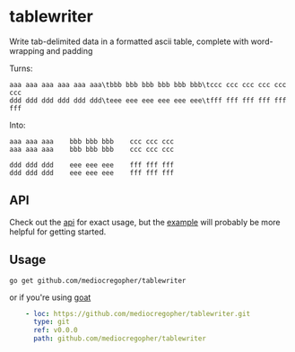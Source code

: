 # tablewriter

Write tab-delimited data in a formatted ascii table, complete with word-wrapping
and padding

Turns:

```
aaa aaa aaa aaa aaa aaa\tbbb bbb bbb bbb bbb bbb\tccc ccc ccc ccc ccc ccc
ddd ddd ddd ddd ddd ddd\teee eee eee eee eee eee\tfff fff fff fff fff fff
```

Into:

```
aaa aaa aaa    bbb bbb bbb    ccc ccc ccc
aaa aaa aaa    bbb bbb bbb    ccc ccc ccc

ddd ddd ddd    eee eee eee    fff fff fff
ddd ddd ddd    eee eee eee    fff fff fff
```

## API

Check out the [api][api] for exact usage, but the [example][example] will
probably be more helpful for getting started.

## Usage

```
go get github.com/mediocregopher/tablewriter
```

or if you're using [goat][goat]

```yaml
    - loc: https://github.com/mediocregopher/tablewriter.git
      type: git
      ref: v0.0.0
      path: github.com/mediocregopher/tablewriter
```

[api]: http://godoc.org/github.com/mediocregopher/tablewriter
[example]: /example/example.go
[goat]: https://github.com/mediocregopher/goat
